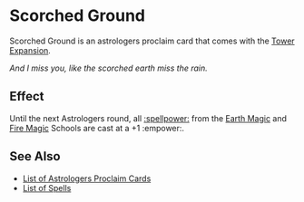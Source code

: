 # Scorched Ground

Scorched Ground is an astrologers proclaim card that comes with the [Tower Expansion](../content.md).

*And I miss you, like the scorched earth miss the rain.*


## Effect

Until the next Astrologers round, all [:spellpower:](../spells.md) from the [Earth Magic](../spells.md#earth-magic) and [Fire Magic](../spells.md#fire-magic) Schools are cast at a +1 :empower:.


## See Also

- [List of Astrologers Proclaim Cards](../astrologers_proclaim.md)
- [List of Spells](../spells.md)

